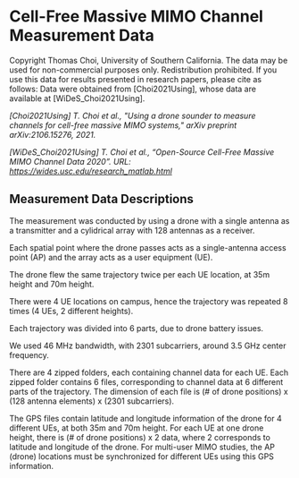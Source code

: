 # Cell-Free Massive MIMO Channel Measurement Data

Copyright Thomas Choi, University of Southern California. The data may be used for non-commercial purposes only. Redistribution prohibited. If you use this data for results presented in research papers, please cite as follows: Data were obtained from [Choi2021Using], whose data are available at [WiDeS_Choi2021Using].

*[Choi2021Using] T. Choi et al., "Using a drone sounder to measure channels for cell-free massive MIMO systems," arXiv preprint arXiv:2106.15276, 2021.*

*[WiDeS_Choi2021Using] T. Choi et al., “Open-Source Cell-Free Massive MIMO Channel Data 2020”. URL: https://wides.usc.edu/research_matlab.html*

## Measurement Data Descriptions 
The measurement was conducted by using a drone with a single antenna as a transmitter and a cylidrical array with 128 antennas as a receiver.

Each spatial point where the drone passes acts as a single-antenna access point (AP) and the array acts as a user equipment (UE).

The drone flew the same trajectory twice per each UE location, at 35m height and 70m height.

There were 4 UE locations on campus, hence the trajectory was repeated 8 times (4 UEs, 2 different heights).

Each trajectory was divided into 6 parts, due to drone battery issues.

We used 46 MHz bandwidth, with 2301 subcarriers, around 3.5 GHz center frequency.

There are 4 zipped folders, each containing channel data for each UE.
Each zipped folder contains 6 files, corresponding to channel data at 6 different parts of the trajectory.
The dimension of each file is (# of drone positions) x (128 antenna elements) x (2301 subcarriers). 

The GPS files contain latitude and longitude information of the drone for 4 different UEs, at both 35m and 70m height.
For each UE at one drone height, there is (# of drone positions) x 2 data, where 2 corresponds to latitude and longitude of the drone.
For multi-user MIMO studies, the AP (drone) locations must be synchronized for different UEs using this GPS information.
